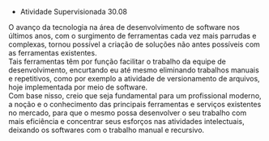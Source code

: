   * Atividade Supervisionada 30.08  
  
  O avanço da tecnologia na área de desenvolvimento de software nos últimos anos, com o surgimento de ferramentas cada vez mais parrudas 
e complexas, tornou possível a criação de soluções não antes possíveis com as ferramentas existentes.     
  Tais ferramentas têm por função facilitar o trabalho da equipe de desenvolvimento, encurtando eu até mesmo eliminando trabalhos manuais
e repetitivos, como por exemplo a atividade de versionamento de arquivos, hoje implementada por meio de software.     
  Com base nisso, creio que seja fundamental para um profissional moderno, a noção e o conhecimento das principais ferramentas e serviços 
existentes no mercado, para que o mesmo possa desenvolver o seu trabalho com mais eficiência e concentrar seus esforços nas atividades
intelectuais, deixando os softwares com o trabalho manual e recursivo.   
